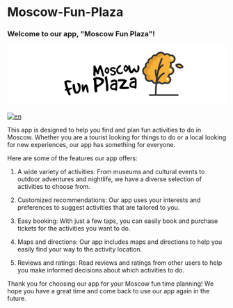 # Moscow-Fun-Plaza

### Welcome to our app, "Moscow Fun Plaza"!

![logo](/Logo.svg)

[![en](https://img.shields.io/badge/lang-ru-red.svg)](https://github.com/DimDimich-creator/Moscow-Fun-Plaza/blob/main/README.ru.md)

This app is designed to help you find and plan fun activities to do in Moscow. Whether you are a tourist looking for things to do or a local looking for new experiences, our app has something for everyone.

Here are some of the features our app offers:

1. A wide variety of activities: From museums and cultural events to outdoor adventures and nightlife, we have a diverse selection of activities to choose from.

2. Customized recommendations: Our app uses your interests and preferences to suggest activities that are tailored to you.

3. Easy booking: With just a few taps, you can easily book and purchase tickets for the activities you want to do.

4. Maps and directions: Our app includes maps and directions to help you easily find your way to the activity location.

5. Reviews and ratings: Read reviews and ratings from other users to help you make informed decisions about which activities to do.

Thank you for choosing our app for your Moscow fun time planning! We hope you have a great time and come back to use our app again in the future.
